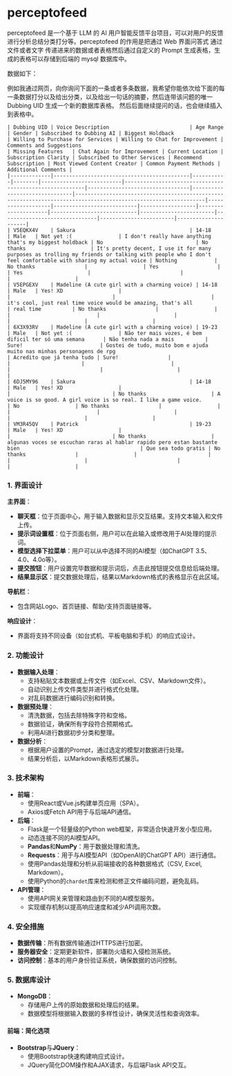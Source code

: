 # perceptofeed

perceptofeed 是一个基于 LLM 的 AI 用户智能反馈平台项目，可以对用户的反馈进行分析总结分类打分等。perceptofeed 的作用是把通过 Web 界面问答式 通过文件或者文字 传递进来的数据或者表格然后通过自定义的 Prompt 生成表格，生成的表格可以存储到后端的 mysql 数据库中。

数据如下：

例如我通过网页，向你询问下面的一条或者多条数据，我希望你能依次给下面的每一条数据打分以及给出分类，以及给出一句话的摘要，然后连带该问题的唯一 Dubbing UID 生成一个新的数据库表格。
然后后面继续提问的话，也会继续插入到表格中。

```
| Dubbing UID | Voice Description                          | Age Range | Gender | Subscribed to Dubbing AI | Biggest Holdback                                         | Willing to Purchase for Services | Willing to Chat for Improvement | Comments and Suggestions                                                                                        | Missing Features   | Chat Again for Improvement | Current Location | Subscription Clarity | Subscribed to Other Services | Recommend Subscription | Most Viewed Content Creator | Common Payment Methods | Additional Comments |
|-------------|--------------------------------------------|-----------|--------|--------------------------|---------------------------------------------------------|---------------------------------|-------------------------------|----------------------------------------------------------------------------------------------------------------|-------------------|---------------------------|------------------|---------------------|----------------------------|------------------------|-------------------------------|------------------------|---------------------|
| V5EQKX4V    | Sakura                                     | 14-18     | Male   | Not yet :(               | I don't really have anything that's my biggest holdback | No                              | No thanks                     | It's pretty decent, I use it for many purposes as trolling my friends or talking with people who I don't feel comfortable with sharing my actual voice | Nothing            | No thanks                |                  | Yes                   |                            | Yes                     |                             |                        |                     |
| V5EPGEXV    | Madeline (A cute girl with a charming voice) | 14-18     | Male   | Yes! XD                  |                                                         |                                 |                               | it's cool, just real time voice would be amazing, that's all                                                   | real time          | No thanks                |                  |                       |                            |                        |                             |                        |                     |
| 6X3X93RV    | Madeline (A cute girl with a charming voice) | 19-23     | Male   | Not yet :(               | Não ter mais vozes, é bem dificil ter só uma semana      | Não tenha nada a mais          | Sure!                         | Gostei de tudo, muito bom e ajuda muito nas minhas personagens de rpg                                            | Acredito que já tenha tudo | Sure!                |                  |                       |                            |                        |                             |                        |                     |
| 6DJ5MY96    | Sakura                                     | 14-18     | Male   | Yes! XD                  |                                                         |                                 | No thanks                     | A voice is so good. A girl voice is so real. I like a game voice.                                               | No                  | No thanks                |                  |                       |                            |                        |                             |                        |                     |
| VM3R45QV    | Patrick                                    | 19-23     | Male   | Yes! XD                  |                                                         |                                 | No thanks                     | algunas voces se escuchan raras al hablar rapido pero estan bastante bien                                       | Que sea todo gratis | No thanks                |                  |                       |                            |                        |                             |                        |                     |
```


### 1. 界面设计

**主界面**：
- **聊天框**：位于页面中心，用于输入数据和显示交互结果。支持文本输入和文件上传。
- **提示词设置框**：位于页面右侧，用户可以在此输入或修改用于AI处理的提示词。
- **模型选择下拉菜单**：用户可以从中选择不同的AI模型（如ChatGPT 3.5、4.0、4.0o等）。
- **提交按钮**：用户设置完毕数据和提示词后，点击此按钮提交信息给后端处理。
- **结果显示区**：提交数据处理后，结果以Markdown格式的表格显示在此区域。

**导航栏**：
- 包含网站Logo、首页链接、帮助/支持页面链接等。

**响应设计**：
- 界面将支持不同设备（如台式机、平板电脑和手机）的响应式设计。

### 2. 功能设计

- **数据输入处理**：
  - 支持粘贴文本数据或上传文件（如Excel、CSV、Markdown文件）。
  - 自动识别上传文件类型并进行格式化处理。
  - 对乱码数据进行编码识别和转换。
- **数据预处理**：
  - 清洗数据，包括去除特殊字符和空格。
  - 数据验证，确保所有字段符合预期格式。
  - 利用AI进行数据初步分类和整理。
- **数据分析**：
  - 根据用户设置的Prompt，通过选定的模型对数据进行处理。
  - 结果分析后，以Markdown表格形式展示。

### 3. 技术架构

- **前端**：
  - 使用React或Vue.js构建单页应用（SPA）。
  - Axios或Fetch API用于与后端API通信。
- **后端**：
  - Flask是一个轻量级的Python web框架，非常适合快速开发小型应用。
  - 动态连接不同的AI模型API。
  - **Pandas**和**NumPy**：用于数据处理和清洗。
  - **Requests**：用于与AI模型API（如OpenAI的ChatGPT API）进行通信。
  - 使用Pandas处理和分析从前端接收的各种数据格式（CSV, Excel, Markdown）。
  - 使用Python的`chardet`库来检测和修正文件编码问题，避免乱码。
- **API管理**：
  - 使用API网关来管理和路由到不同的AI模型服务。
  - 实现缓存机制以提高响应速度和减少API调用次数。

### 4. 安全措施

- **数据传输**：所有数据传输通过HTTPS进行加密。
- **服务器安全**：定期更新软件，部署防火墙和入侵检测系统。
- **访问控制**：基本的用户身份验证系统，确保数据的访问控制。

### 5. 数据库设计

- **MongoDB**：
  - 存储用户上传的原始数据和处理后的结果。
  - 数据模型将根据输入数据的多样性设计，确保灵活性和查询效率。


#### 前端：简化选项

- **Bootstrap**与**JQuery**：
  - 使用Bootstrap快速构建响应式设计。
  - JQuery简化DOM操作和AJAX请求，与后端Flask API交互。
